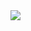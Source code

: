 <img src="https://media.giphy.com/media/v1.Y2lkPTc5MGI3NjExZjA2NmYzd3BxZHp3bmtlOWFhdjIyZDEyenc4bjNzNHZnODZkbmljZiZlcD12MV9pbnRlcm5hbF9naWZfYnlfaWQmY3Q9Zw/l2R0cvMrULqv6se4M/giphy.gif">
